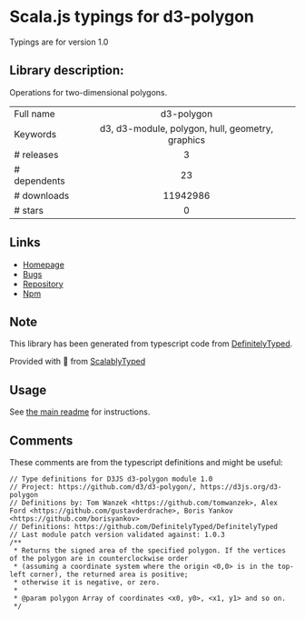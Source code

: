 
# Scala.js typings for d3-polygon

Typings are for version 1.0

 ## Library description:
Operations for two-dimensional polygons.

|                    |                 |
| ------------------ | :-------------: |
| Full name          | d3-polygon |
| Keywords           | d3, d3-module, polygon, hull, geometry, graphics |
| # releases         | 3 |
| # dependents       | 23 |
| # downloads        | 11942986 |
| # stars            | 0 |

## Links
- [Homepage](https://d3js.org/d3-polygon/)
- [Bugs](https://github.com/d3/d3-polygon/issues)
- [Repository](https://github.com/d3/d3-polygon)
- [Npm](https://www.npmjs.com/package/d3-polygon)
    


## Note
This library has been generated from typescript code from [DefinitelyTyped](https://definitelytyped.org).

Provided with :purple_heart: from [ScalablyTyped](https://github.com/oyvindberg/ScalablyTyped)

## Usage
See [the main readme](../../readme.md) for instructions.

## Comments

These comments are from the typescript definitions and might be useful:
```
// Type definitions for D3JS d3-polygon module 1.0
// Project: https://github.com/d3/d3-polygon/, https://d3js.org/d3-polygon
// Definitions by: Tom Wanzek <https://github.com/tomwanzek>, Alex Ford <https://github.com/gustavderdrache>, Boris Yankov <https://github.com/borisyankov>
// Definitions: https://github.com/DefinitelyTyped/DefinitelyTyped
// Last module patch version validated against: 1.0.3
/**
 * Returns the signed area of the specified polygon. If the vertices of the polygon are in counterclockwise order
 * (assuming a coordinate system where the origin <0,0> is in the top-left corner), the returned area is positive;
 * otherwise it is negative, or zero.
 *
 * @param polygon Array of coordinates <x0, y0>, <x1, y1> and so on.
 */

```

